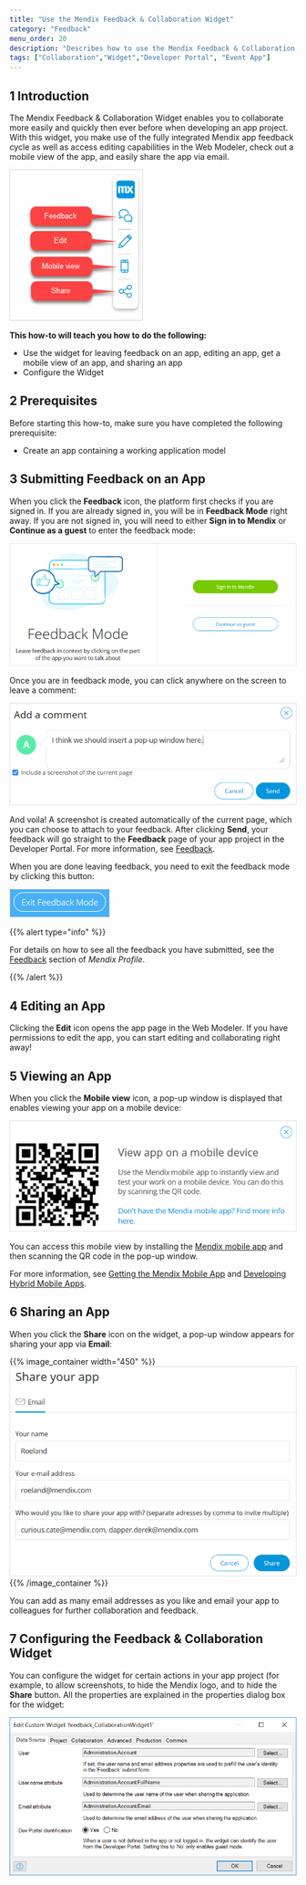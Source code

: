 ```yaml
---
title: "Use the Mendix Feedback & Collaboration Widget"
category: "Feedback"
menu_order: 20
description: "Describes how to use the Mendix Feedback & Collaboration Widget for providing feedback, editing, and sharing apps."
tags: ["Collaboration","Widget","Developer Portal", "Event App"]
---
```


## 1 Introduction

The Mendix Feedback & Collaboration Widget enables you to collaborate more easily and quickly then ever before when developing an app project. With this widget, you make use of the fully integrated Mendix app feedback cycle as well as access editing capabilities in the Web Modeler, check out a mobile view of the app, and easily share the app via email.

![](attachments/widget.png)

**This how-to will teach you how to do the following:**

* Use the widget for leaving feedback on an app, editing an app, get a mobile view of an app, and sharing an app
* Configure the Widget

## 2 Prerequisites

Before starting this how-to, make sure you have completed the following prerequisite:

* Create an app containing a working application model

## 3 Submitting Feedback on an App

When you click the **Feedback** icon, the platform first checks if you are signed in. If you are already signed in, you will be in **Feedback Mode** right away. If you are not signed in, you will need to either **Sign in to Mendix** or **Continue as a guest** to enter the feedback mode:

![](attachments/feedback-mode.png)

Once you are in feedback mode, you can click anywhere on the screen to leave a comment:

![](attachments/add-comment.png)

And voila! A screenshot is created automatically of the current page, which you can choose to attach to your feedback. After clicking **Send**, your feedback will go straight to the **Feedback** page of your app project in the Developer Portal. For more information, see [Feedback](feedback).

When you are done leaving feedback, you need to exit the feedback mode by clicking this button:

![](attachments/exit.png)

{{% alert type="info" %}}

For details on how to see all the feedback you have submitted, see the [Feedback](../mendix-profile/index#feedback) section of *Mendix Profile*.

{{% /alert %}}

## 4 Editing an App

Clicking the **Edit** icon opens the app page in the Web Modeler. If you have permissions to edit the app, you can start editing and collaborating right away!

## 5 Viewing an App

When you click the **Mobile view**  icon, a pop-up window is displayed that enables viewing your app on a mobile device:

![](attachments/view-app.png)

You can access this mobile view by installing the [Mendix mobile app](https://play.google.com/store/apps/details?id=com.mendix.SprintrMobile) and then scanning the QR code in the pop-up window.

For more information, see [Getting the Mendix Mobile App](/refguide/getting-the-mendix-app) and [Developing Hybrid Mobile Apps](/refguide/developing-hybrid-mobile-apps).

## 6 Sharing an App

When you click the **Share** icon on the widget, a pop-up window appears for sharing your app via **Email**:

{{% image_container width="450" %}}![](attachments/share.png)
{{% /image_container %}}

You can add as many email addresses as you like and email your app to colleagues for further collaboration and feedback.

## 7 Configuring the Feedback & Collaboration Widget

You can configure the widget for certain actions in your app project (for example, to allow screenshots, to hide the Mendix logo, and to hide the **Share** button. All the properties are explained in the properties dialog box for the widget:

![](attachments/widget-properties.png)
